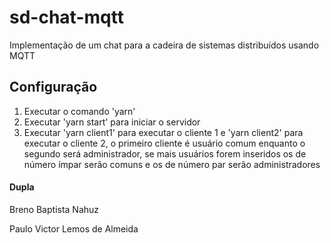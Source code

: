 # sd-chat-mqtt
Implementação de um chat para a cadeira de sistemas distribuídos usando MQTT

## Configuração
1. Executar o comando 'yarn'
2. Executar 'yarn start' para iniciar o servidor
3. Executar 'yarn client1' para executar o cliente 1 e 'yarn client2' para executar o cliente 2,
o primeiro cliente é usuário comum enquanto o segundo será administrador, se mais usuários forem inseridos os de
número ímpar serão comuns e os de número par serão administradores

#### Dupla
Breno Baptista Nahuz

Paulo Victor Lemos de Almeida